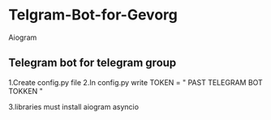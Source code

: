 # Telgram-Bot-for-Gevorg
Aiogram

## Telegram bot for telegram group

1.Create config.py file
2.In config.py write TOKEN = " PAST TELEGRAM BOT TOKKEN "

3.libraries must install
    aiogram
    asyncio
    
